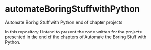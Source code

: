 # automateBoringStuffwithPython
Automate Boring Stuff with Python end of chapter projects

In this repository I intend to present the code written for the projects presented in the end of the chapters of Automate the Boring Stuff with Python.

